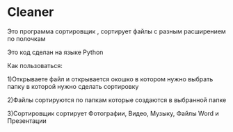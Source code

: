 # Cleaner
Это программа сортировщик , сортирует файлы с разным расширением по полочкам

Это код сделан на языке Python

Как пользоваться:

1)Открываете файл и открывается окошко в котором нужно выбрать папку в которой нужно сделать сортировку

2)Файлы сортируются по папкам которые создаются в выбранной папке

3)Сортировщик сортирует Фотографии, Видео, Музыку, Файлы Word и Презентации 

